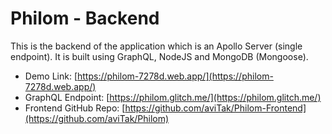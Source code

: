 # Philom - Backend
This is the backend of the application which is an Apollo Server (single endpoint). It is built using GraphQL, NodeJS and MongoDB (Mongoose).

* Demo Link: [https://philom-7278d.web.app/](https://philom-7278d.web.app/)
* GraphQL Endpoint: [https://philom.glitch.me/](https://philom.glitch.me/)
* Frontend GitHub Repo: [https://github.com/aviTak/Philom-Frontend](https://github.com/aviTak/Philom)
